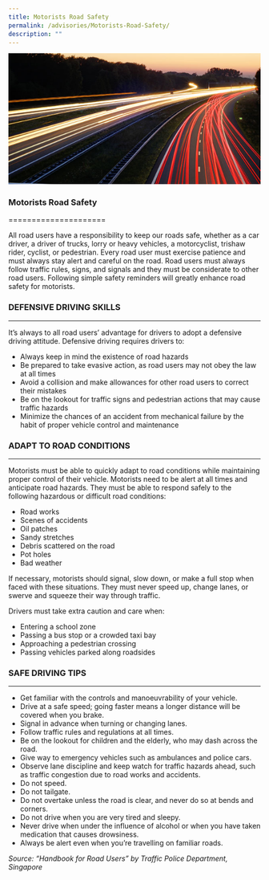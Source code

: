 ```yaml
---
title: Motorists Road Safety
permalink: /advisories/Motorists-Road-Safety/
description: ""
---
```

![](/images/motorist.jpg)

### Motorists Road Safety
=====================

All road users have a responsibility to keep our roads safe, whether as a car driver, a driver of trucks, lorry or heavy vehicles, a motorcyclist, trishaw rider, cyclist, or pedestrian. Every road user must exercise patience and must always stay alert and careful on the road. Road users must always follow traffic rules, signs, and signals and they must be considerate to other road users. Following simple safety reminders will greatly enhance road safety for motorists.

### DEFENSIVE DRIVING SKILLS
------------------------

It’s always to all road users’ advantage for drivers to adopt a defensive driving attitude. Defensive driving requires drivers to:

*   Always keep in mind the existence of road hazards
*   Be prepared to take evasive action, as road users may not obey the law at all times
*   Avoid a collision and make allowances for other road users to correct their mistakes
*   Be on the lookout for traffic signs and pedestrian actions that may cause traffic hazards
*   Minimize the chances of an accident from mechanical failure by the habit of proper vehicle control and maintenance

### ADAPT TO ROAD CONDITIONS
------------------------

Motorists must be able to quickly adapt to road conditions while maintaining proper control of their vehicle. Motorists need to be alert at all times and anticipate road hazards. They must be able to respond safely to the following hazardous or difficult road conditions:

*   Road works
*   Scenes of accidents
*   Oil patches
*   Sandy stretches
*   Debris scattered on the road
*   Pot holes
*   Bad weather

If necessary, motorists should signal, slow down, or make a full stop when faced with these situations. They must never speed up, change lanes, or swerve and squeeze their way through traffic.

Drivers must take extra caution and care when:

*   Entering a school zone
*   Passing a bus stop or a crowded taxi bay
*   Approaching a pedestrian crossing
*   Passing vehicles parked along roadsides

### SAFE DRIVING TIPS
-----------------

*   Get familiar with the controls and manoeuvrability of your vehicle.
*   Drive at a safe speed; going faster means a longer distance will be covered when you brake.
*   Signal in advance when turning or changing lanes.
*   Follow traffic rules and regulations at all times.
*   Be on the lookout for children and the elderly, who may dash across the road.
*   Give way to emergency vehicles such as ambulances and police cars.
*   Observe lane discipline and keep watch for traffic hazards ahead, such as traffic congestion due to road works and accidents.
*   Do not speed.
*   Do not tailgate.
*   Do not overtake unless the road is clear, and never do so at bends and corners.
*   Do not drive when you are very tired and sleepy.
*   Never drive when under the influence of alcohol or when you have taken medication that causes drowsiness.
*   Always be alert even when you’re travelling on familiar roads.

_Source: “Handbook for Road Users” by Traffic Police Department, Singapore_